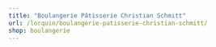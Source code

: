 ```yaml
---
title: "Boulangerie Pâtisserie Christian Schmitt"
url: /lorquin/boulangerie-patisserie-christian-schmitt/
shop: boulangerie
---
```

